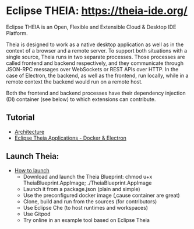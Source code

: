 # Eclipse THEIA: https://theia-ide.org/
Eclipse THEIA is an Open, Flexible and Extensible Cloud & Desktop IDE Platform.

Theia is designed to work as a native desktop application as well as in the context of a browser and a remote server. To support both situations with a single source, Theia runs in two separate processes. Those processes are called frontend and backend respectively, and they communicate through JSON-RPC messages over WebSockets or REST APIs over HTTP. In the case of Electron, the backend, as well as the frontend, run locally, while in a remote context the backend would run on a remote host.

Both the frontend and backend processes have their dependency injection (DI) container (see below) to which extensions can contribute.

## Tutorial
- [Architecture](https://theia-ide.org/docs/architecture/)
- [Eclipse Theia Applications - Docker & Electron](https://github.com/theia-ide/theia-apps)

## Launch Theia:
- [How to launch](https://eclipsesource.com/de/blogs/2019/09/25/how-to-launch-eclipse-theia/)
    - Download and launch the Theia Blueprint: chmod u+x TheiaBlueprint.AppImage; ./TheiaBlueprint.AppImage
    - Launch it from a package.json (plain and simple)
    - Use the preconfigured docker image (‚cause container are great)
    - Clone, build and run from the sources (for contributors)
    - Use Eclipse Che (to host runtimes and workspaces)
    - Use Gitpod
    - Try online in an example tool based on Eclipse Theia
